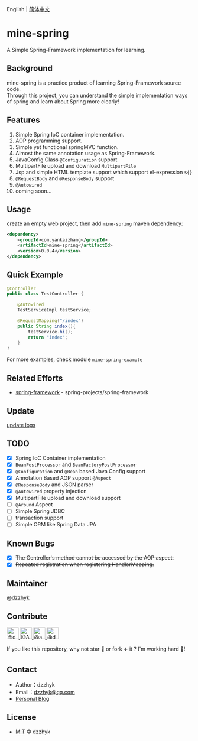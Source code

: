 English | [简体中文](./README-CN.md)

# mine-spring

A Simple Spring-Framework implementation for learning.

## Background

mine-spring is a practice product of learning Spring-Framework source code.  
Through this project, you can understand the simple implementation ways of spring and learn about Spring more clearly!

## Features

1. Simple Spring IoC container implementation.
2. AOP programming support.
3. Simple yet functional springMVC function. 
4. Almost the same annotation usage as Spring-Framework.
5. JavaConfig Class `@Configuration` support
6. MultipartFile upload and download `MultipartFile`
7. Jsp and simple HTML template support which support el-expression `${}`
8. `@RequestBody` and `@ResponseBody` support
9. `@Autowired`
10. coming soon...

## Usage

create an empty web project, then add `mine-spring` maven dependency: 

```xml
<dependency>
    <groupId>com.yankaizhang</groupId>
    <artifactId>mine-spring</artifactId>
    <version>0.0.4</version>
</dependency>
```

## Quick Example


```java
@Controller
public class TestController {

    @Autowired
    TestServiceImpl testService;

    @RequestMapping("/index")
    public String index(){
        testService.hi();
        return "index";
    }
}
```

For more examples, check module `mine-spring-example`

## Related Efforts

- [spring-framework](https://github.com/spring-projects/spring-framework) - spring-projects/spring-framework

## Update

[update logs](./UPDATE.md)

## TODO

- [x] Spring IoC Container implementation
- [x] `BeanPostProcessor` and `BeanFactoryPostProcessor`
- [x] `@Configuration` and `@Bean` based Java Config support
- [x] Annotation Based AOP support `@Aspect`
- [x] `@ResponseBody` and JSON parser
- [x] `@Autowired` property injection
- [x] MultipartFile upload and download support
- [ ] `@Around` Aspect
- [ ] Simple Spring JDBC
- [ ] transaction support
- [ ] Simple ORM like Spring Data JPA

## Known Bugs

- [x] ~~The Controller's method cannot be accessed by the AOP aspect.~~
- [x] ~~Repeated registration when registering HandlerMapping.~~

## Maintainer

[@dzzhyk](https://github.com/dzzhyk)

## Contribute

<a href="https://github.com/dzzhyk">
    <img class="d-block avatar-user" src="https://avatars0.githubusercontent.com/u/36625372?s=64&amp;v=4" width="32" height="32" alt="@dzzhyk">
</a>
<a href="https://github.com/Amber-coder">
      <img class="d-block avatar-user" src="https://avatars0.githubusercontent.com/u/54784449?s=64&amp;v=4" width="32" height="32" alt="@Amber-coder">
</a>
<a href="https://github.com/adiaoer">
      <img class="d-block avatar-user" src="https://avatars1.githubusercontent.com/u/30997087?s=64&amp;v=4" width="32" height="32" alt="@adiaoer">
</a>
<a href="https://github.com/daydreamofscience">
      <img class="d-block avatar-user" src="https://avatars3.githubusercontent.com/u/73294057?s=64&amp;v=4" width="32" height="32" alt="@daydreamofscience">
</a>


If you like this repository, why not star 🌟 or fork ✈️ it ? I'm working hard 💪!

## Contact

- Author：dzzhyk
- Email：dzzhyk@qq.com
- [Personal Blog](https://dzzhyk.blog.csdn.net/)


## License

- [MIT](./LICENSE) © dzzhyk